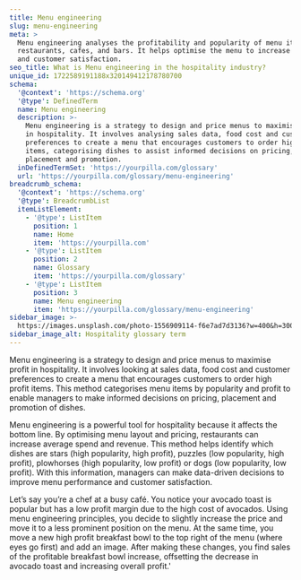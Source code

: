 ```yaml
---
title: Menu engineering
slug: menu-engineering
meta: >
  Menu engineering analyses the profitability and popularity of menu items in
  restaurants, cafes, and bars. It helps optimise the menu to increase revenue
  and customer satisfaction.
seo_title: What is Menu engineering in the hospitality industry?
unique_id: 1722589191188x320149412178780700
schema:
  '@context': 'https://schema.org'
  '@type': DefinedTerm
  name: Menu engineering
  description: >-
    Menu engineering is a strategy to design and price menus to maximise profit
    in hospitality. It involves analysing sales data, food cost and customer
    preferences to create a menu that encourages customers to order high profit
    items, categorising dishes to assist informed decisions on pricing,
    placement and promotion.
  inDefinedTermSet: 'https://yourpilla.com/glossary'
  url: 'https://yourpilla.com/glossary/menu-engineering'
breadcrumb_schema:
  '@context': 'https://schema.org'
  '@type': BreadcrumbList
  itemListElement:
    - '@type': ListItem
      position: 1
      name: Home
      item: 'https://yourpilla.com'
    - '@type': ListItem
      position: 2
      name: Glossary
      item: 'https://yourpilla.com/glossary'
    - '@type': ListItem
      position: 3
      name: Menu engineering
      item: 'https://yourpilla.com/glossary/menu-engineering'
sidebar_image: >-
  https://images.unsplash.com/photo-1556909114-f6e7ad7d3136?w=400&h=300&fit=crop&auto=format
sidebar_image_alt: Hospitality glossary term
---
```

Menu engineering is a strategy to design and price menus to maximise profit in hospitality. It involves looking at sales data, food cost and customer preferences to create a menu that encourages customers to order high profit items. This method categorises menu items by popularity and profit to enable managers to make informed decisions on pricing, placement and promotion of dishes.

Menu engineering is a powerful tool for hospitality because it affects the bottom line. By optimising menu layout and pricing, restaurants can increase average spend and revenue. This method helps identify which dishes are stars (high popularity, high profit), puzzles (low popularity, high profit), plowhorses (high popularity, low profit) or dogs (low popularity, low profit). With this information, managers can make data-driven decisions to improve menu performance and customer satisfaction.

Let’s say you’re a chef at a busy café. You notice your avocado toast is popular but has a low profit margin due to the high cost of avocados. Using menu engineering principles, you decide to slightly increase the price and move it to a less prominent position on the menu. At the same time, you move a new high profit breakfast bowl to the top right of the menu (where eyes go first) and add an image. After making these changes, you find sales of the profitable breakfast bowl increase, offsetting the decrease in avocado toast and increasing overall profit.'
